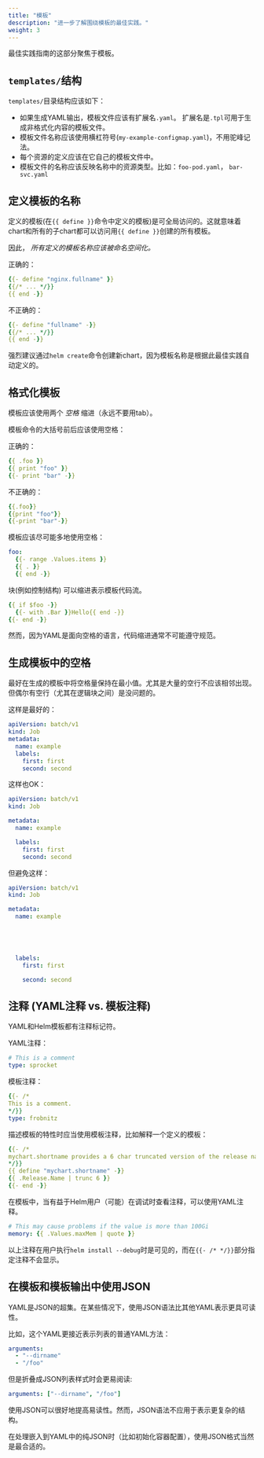 ```yaml
---
title: "模板"
description: "进一步了解围绕模板的最佳实践。"
weight: 3
---
```


最佳实践指南的这部分聚焦于模板。

## `templates/`结构

`templates/`目录结构应该如下：

- 如果生成YAML输出，模板文件应该有扩展名`.yaml`。
  扩展名是`.tpl`可用于生成非格式化内容的模板文件。
- 模板文件名称应该使用横杠符号(`my-example-configmap.yaml`)，不用驼峰记法。
- 每个资源的定义应该在它自己的模板文件中。
- 模板文件的名称应该反映名称中的资源类型。比如：`foo-pod.yaml`， `bar-svc.yaml`

## 定义模板的名称

定义的模板(在`{{ define }}`命令中定义的模板)是可全局访问的。这就意味着chart和所有的子chart都可以访问用`{{ define }}`创建的所有模板。

因此， _所有定义的模板名称应该被命名空间化。_

正确的：

```yaml
{{- define "nginx.fullname" }}
{{/* ... */}}
{{ end -}}
```

不正确的：

```yaml
{{- define "fullname" -}}
{{/* ... */}}
{{ end -}}
```

强烈建议通过`helm create`命令创建新chart，因为模板名称是根据此最佳实践自动定义的。

## 格式化模板

模板应该使用两个 _空格_ 缩进（永远不要用tab）。

模板命令的大括号前后应该使用空格：

正确的：

```yaml
{{ .foo }}
{{ print "foo" }}
{{- print "bar" -}}
```

不正确的：

```yaml
{{.foo}}
{{print "foo"}}
{{-print "bar"-}}
```

模板应该尽可能多地使用空格：

```yaml
foo:
  {{- range .Values.items }}
  {{ . }}
  {{ end -}}
```

块(例如控制结构) 可以缩进表示模板代码流。

```yaml
{{ if $foo -}}
  {{- with .Bar }}Hello{{ end -}}
{{- end -}}
```

然而，因为YAML是面向空格的语言，代码缩进通常不可能遵守规范。

## 生成模板中的空格

最好在生成的模板中将空格量保持在最小值。尤其是大量的空行不应该相邻出现。但偶尔有空行（尤其在逻辑块之间）是没问题的。

这样是最好的：

```yaml
apiVersion: batch/v1
kind: Job
metadata:
  name: example
  labels:
    first: first
    second: second
```

这样也OK：

```yaml
apiVersion: batch/v1
kind: Job

metadata:
  name: example

  labels:
    first: first
    second: second

```

但避免这样：

```yaml
apiVersion: batch/v1
kind: Job

metadata:
  name: example





  labels:
    first: first

    second: second

```

## 注释 (YAML注释 vs. 模板注释)

YAML和Helm模板都有注释标记符。

YAML注释：

```yaml
# This is a comment
type: sprocket
```

模板注释：

```yaml
{{- /*
This is a comment.
*/}}
type: frobnitz
```

描述模板的特性时应当使用模板注释，比如解释一个定义的模板：

```yaml
{{- /*
mychart.shortname provides a 6 char truncated version of the release name.
*/}}
{{ define "mychart.shortname" -}}
{{ .Release.Name | trunc 6 }}
{{- end -}}

```

在模板中，当有益于Helm用户（可能）在调试时查看注释，可以使用YAML注释。

```yaml
# This may cause problems if the value is more than 100Gi
memory: {{ .Values.maxMem | quote }}
```

以上注释在用户执行`helm install --debug`时是可见的，而在`{{- /* */}}`部分指定注释不会显示。

## 在模板和模板输出中使用JSON

YAML是JSON的超集。在某些情况下，使用JSON语法比其他YAML表示更具可读性。

比如，这个YAML更接近表示列表的普通YAML方法：

```yaml
arguments:
  - "--dirname"
  - "/foo"
```

但是折叠成JSON列表样式时会更易阅读:

```yaml
arguments: ["--dirname", "/foo"]
```

使用JSON可以很好地提高易读性。然而，JSON语法不应用于表示更复杂的结构。

在处理嵌入到YAML中的纯JSON时（比如初始化容器配置），使用JSON格式当然是最合适的。
